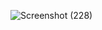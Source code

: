 ![Screenshot (228)](https://github.com/user-attachments/assets/578505ab-1c21-4c60-bf05-aa60ab866917)
